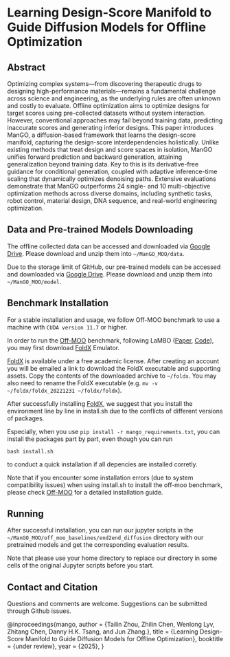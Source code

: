 
# Learning Design-Score Manifold to Guide Diffusion Models for Offline Optimization


## Abstract
Optimizing complex systems—from discovering therapeutic drugs to designing high-performance materials—remains a fundamental challenge across science and engineering, as the underlying rules are often unknown and costly to evaluate. 
Offline optimization aims to optimize designs for target scores using pre-collected datasets without system interaction.
However, conventional approaches may fail beyond training data, predicting inaccurate scores and generating inferior designs. 
This paper introduces ManGO, a diffusion-based framework that learns the design-score manifold, capturing the design-score interdependencies holistically.
Unlike existing methods that treat design and score spaces in isolation, ManGO unifies forward prediction and backward generation, attaining generalization beyond training data. 
Key to this is its derivative-free guidance for conditional generation, coupled with adaptive inference-time scaling that dynamically optimizes denoising paths. 
Extensive evaluations demonstrate that ManGO outperforms 24 single- and 10 multi-objective optimization methods across diverse domains, including synthetic tasks, robot control, material design, DNA sequence, and real-world engineering optimization.

 

## Data and Pre-trained Models Downloading  

The offline collected data can be accessed and downloaded via [Google Drive](https://drive.google.com/drive/folders/1SvU-p4Q5KAjPlHrDJ0VGiU2Te_v9g3rT?usp=drive_link). Please download and unzip them into ``~/ManGO_MOO/data``.

Due to the storage limit of GitHub, our pre-trained models can be accessed and downloaded via [Google Drive](https://drive.google.com/file/d/1SG1BvsoKIpnmJHSUl4lF6KWuh9hMoJOm/view?usp=drive_link). Please download and unzip them into ``~/ManGO_MOO/model``.  

## Benchmark Installation

For a stable installation and usage, we follow Off-MOO benchmark to use a machine with ``CUDA version 11.7`` or higher. 

In order to run the  [Off-MOO](https://github.com/lamda-bbo/offline-moo) benchmark, following LaMBO ([Paper](https://arxiv.org/abs/2203.12742), [Code](https://github.com/samuelstanton/lambo)), you may first download [FoldX](https://foldxsuite.crg.eu/academic-license-info) Emulator.

[FoldX](https://foldxsuite.crg.eu/academic-license-info) is available under a free academic license. After creating an account you will be emailed a link to download the FoldX executable and supporting assets. Copy the contents of the downloaded archive to ``~/foldx``. You may also need to rename the FoldX executable (e.g. ``mv -v ~/foldx/foldx_20221231 ~/foldx/foldx``).
<!-- 
After installing FoldX, generate an instance ``proxy_rfp_problem.pkl`` of RFP task by running
```shell
cd off_moo_bench/problem/lambo/
python scripts/black_box_opt.py optimizer=mf_genetic optimizer/algorithm=nsga2 task=proxy_rfp tokenizer=protein
``` -->

<!-- Make sure that the lines of saving instance of ``proxy_rfp_problem.pkl`` exist in line 203 of  ``off_moo_bench/problem/lambo/lambo/optimizers/pymoo.py`` such that 
```python
if round_idx == self.num_rounds:
    import pickle
    with open('proxy_rfp_problem.pkl', 'wb+') as f:
        pickle.dump(problem, f)
``` -->

<!-- ## Benchmark Installation -->

After successfully installing [FoldX](https://foldxsuite.crg.eu/academic-license-info), we suggest that you install the environment line by line in install.sh due to the conflicts of different versions of packages. 

Especially, when you use `pip install -r mango_requirements.txt`, you can install the packages part by part, even though you can run 
```shell
bash install.sh
```
to conduct a quick installation if all depencies are installed corretly.  

Note that if you encounter some installation errors (due to system compatibility issues) when using install.sh to install the off-moo benchmark, please check [Off-MOO](https://github.com/lamda-bbo/offline-moo) for a detailed installation guide. 
 


## Running
After successful installation, you can run our jupyter scripts in the `~/ManGO_MOO/off_moo_baselines/end2end_diffusion` directory with our pretrained models and get the corresponding evaluation results.

Note that please use your home directory to replace our directory in some cells of the original Jupyter scripts before you start.
 


## Contact and Citation
Questions and comments are welcome. Suggestions can be submitted through Github issues. 

@inproceedings{mango,
    author = {Tailin Zhou, Zhilin Chen, Wenlong Lyv, Zhitang Chen, Danny H.K. Tsang, and Jun Zhang.},
    title = {Learning Design-Score Manifold to Guide Diffusion Models for Offline Optimization},
    booktitle = {under review},
    year = {2025},
}

<!-- ## License -->
<!-- This repository is MIT licensed (see [LICENSE](LICENSE)). -->
